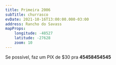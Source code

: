 ```yaml
---
title: Primeira 2006
subTitle: churrasco
evDate: 2021-10-16T13:00:00.000-03:00
address: Rancho do Savass
mapProps:
    longitude: -48527
    latitude: -27628
    zoom: 10
---
```


Se possível, faz um PIX de $30 pra **45458454545**


